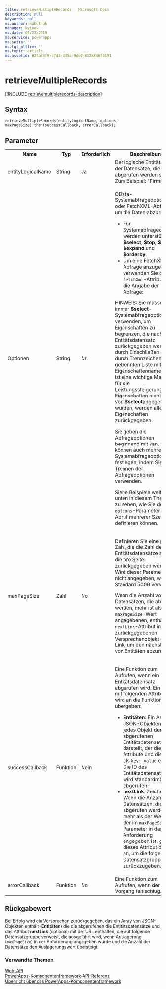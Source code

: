 ```yaml
---
title: retrieveMultipleRecords | Microsoft Docs
description: null
keywords: null
ms.author: nabuthuk
manager: kvivek
ms.date: 04/23/2019
ms.service: powerapps
ms.suite: ''
ms.tgt_pltfrm: ''
ms.topic: article
ms.assetid: 824a53f9-c743-435a-9de2-8128846f3191
---
```


# <a name="retrievemultiplerecords"></a>retrieveMultipleRecords

[!INCLUDE [retrievemultiplerecords-description](includes/retrievemultiplerecords-description.md)]

## <a name="syntax"></a>Syntax

`retrieveMultipleRecords(entityLogicalName, options, maxPageSize).then(successCallback, errorCallback);`

## <a name="parameters"></a>Parameter

<table style="width:100%">
<tr>
<th>Name</th>
<th>Typ</th>
<th>Erforderlich</th>
<th>Beschreibung</th>
</tr>
<tr>
<td>entityLogicalName</td>
<td>String</td>
<td>Ja</td>
<td>Der logische Entitätsname der Datensätze, die abgerufen werden sollen. Zum Beispiel: &quot;Firma&quot;.</td>
</tr>
<tr>
<td>Optionen</td>
<td>String</td>
<td>Nr.</td>
<td><p>OData-Systemabfrageoptionen oder FetchXML-Abfragen, um die Daten abzurufen. </p> 
<ul>
<li>Für Systemabfrageoptionen werden unterstützt: <b>$select</b>, <b>$top</b>, <b>$filter</b>, <b>$expand</b> und <b>$orderby</b>.</li>
<li>Um eine FetchXML-Abfrage anzugeben, verwenden Sie das <code>fetchXml</code>-Attribut für die Angabe der Abfrage:</li>
</ul>
<p>HINWEIS: Sie müssen immer <b>$select</b>-Systemabfrageoption verwenden, um Eigenschaften zu begrenzen, die nach einem Entitätsdatensatz zurückgegeben werden, durch Einschließen einer durch Trennzeichen getrennten Liste mit Eigenschaftennamen. Dies ist eine wichtige Methode für die Leistungssteigerung. Wenn Eigenschaften nicht mithilfe von <b>$select</b>angegeben wurden, werden alle Eigenschaften zurückgegeben.</li>
<p>Sie geben die Abfrageoptionen beginnend mit <code>?</code>an. Sie können auch mehrere Systemabfrageoptionen festlegen, indem Sie <code>&amp;</code> zum Trennen der Abfrageoptionen verwenden.
<p>Siehe Beispiele weiter unten in diesem Thema, um zu sehen, wie Sie den <code>options</code>-Parameter für den Abruf mehrerer Szenarios definieren können.</td>
</tr>
<tr>
<td>maxPageSize</td>
<td>Zahl</td>
<td>No</td>
<td><p>Definieren Sie eine positive Zahl, die die Zahl der Entitätsdatensätze angibt, die pro Seite zurückgegeben werden. Wird dieser Parameter nicht angegeben, wird der Standard 5000 verwendet.</p>
<p>Wenn die Anzahl von Datensätzen, die abgerufen werden, mehr ist als im <code>maxPageSize</code>-Wert angegebenen, enthält <code>nextLink</code>-Attribut im zurückgegebenen Versprechenobjekt einen Link, um den nächsten Satz von Entitäten abzurufen. </td>
</tr>
<tr>
<td>successCallback</td>
<td>Funktion</td>
<td>Nein</td>
<td><p>Eine Funktion zum Aufrufen, wenn ein Entitätsdatensatz abgerufen wird. Ein Objekt mit folgenden Attributen wird an die Funktion übergeben:</p>
<ul>
<li><b>Entitäten</b>: Ein Array von JSON-Objekten, wobei jedes Objekt den abgerufenen Entitätsdatensatz darstellt, der die Attribute und die Werte als <code>key: value</code> enthält. Die ID des Entitätsdatensatzes wird standardmäßig abgerufen.</li>
<li><b>nextLink</b>: Zeichenfolge. Wenn die Anzahl von Datensätzen, die abgerufen werden, mehr als der Wert ist, der im <code>maxPageSize</code>-Parameter in der Anforderung angegeben ist, gibt dieses Attribut die URL an, um die folgenden Datensatzgruppe zurückzugeben.</li>
</ul>
</td>
</tr>
<tr>
<td>errorCallback</td>
<td>Funktion</td>
<td>No</td>
<td>Eine Funktion zum Aufrufen, wenn der Vorgang fehlschlug.</td>
</tr>
</table>

## <a name="return-value"></a>Rückgabewert

Bei Erfolg wird ein Versprechen zurückgegeben, das ein Array von JSON-Objekten enthält (**Entitäten**) die die abgerufenen die Entitätsdatensätze und das Attribut **nextLink** (optional) mit der URL enthalten, die auf folgende Datensatzgruppe verweist, die ausgeführt wird, wenn Auslagerung (`maxPageSize`) in der Anforderung angegeben wurde und die Anzahl der Datensätze den Auslagerungswert übersteigt.


### <a name="related-topics"></a>Verwandte Themen

[Web-API](../webapi.md)<br/>
[PowerApps-Komponentenframework-API-Referenz](../../reference/index.md)<br/>
[Übersicht über das PowerApps-Komponentenframework](../../overview.md)